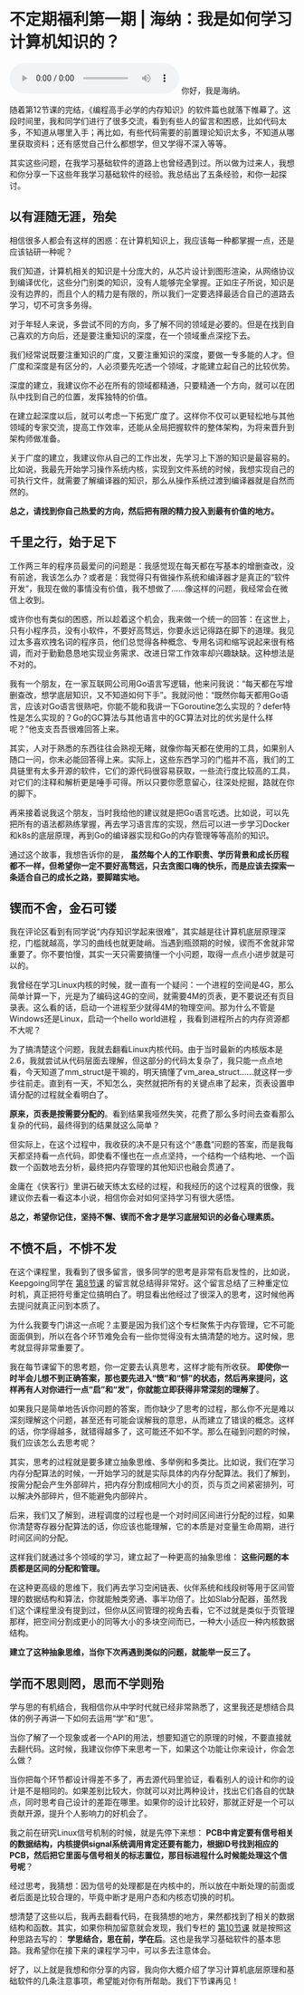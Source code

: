 # 不定期福利第一期 | 海纳：我是如何学习计算机知识的？
<audio src='./不定期福利第一期-海纳：我是如何学习计算机知识的？.mp3' controls></audio>
你好，我是海纳。

随着第12节课的完结，《编程高手必学的内存知识》的软件篇也就落下帷幕了。这段时间里，我和同学们进行了很多交流，看到有些人的留言和困惑，比如代码太多，不知道从哪里入手；再比如，有些代码需要的前置理论知识太多，不知道从哪里获取资料；还有感觉自己什么都想学，但又学得不深入等等。

其实这些问题，在我学习基础软件的道路上也曾经遇到过。所以做为过来人，我想和你分享一下这些年我学习基础软件的经验。我总结出了五条经验，和你一起探讨。

## 以有涯随无涯，殆矣

相信很多人都会有这样的困惑：在计算机知识上，我应该每一种都掌握一点，还是应该钻研一种呢？

我们知道，计算机相关的知识是十分庞大的，从芯片设计到图形渲染，从网络协议到编译优化，这些分门别类的知识，没有人能够完全掌握。正如庄子所说，知识是没有边界的，而且个人的精力是有限的，所以我们一定要选择最适合自己的道路去学习，切不可贪多务得。

对于年轻人来说，多尝试不同的方向，多了解不同的领域是必要的。但是在找到自己喜欢的方向后，还是要注重知识的深度，在一个领域重点深挖下去。

我们经常说既要注重知识的广度，又要注重知识的深度，要做一专多能的人才。但广度和深度是有区分的，人必须要先吃透一个领域，才能建立起自己的比较优势。

深度的建立，我建议你不必在所有的领域都精通，只要精通一个方向，就可以在团队中找到自己的位置，发挥独特的价值。

在建立起深度以后，就可以考虑一下拓宽广度了。这样你不仅可以更轻松地与其他领域的专家交流，提高工作效率，还能从全局把握软件的整体架构，为将来晋升到架构师做准备。

关于广度的建立，我建议你从自己的工作出发，先学习上下游的知识是最容易的。比如说，我最先开始学习操作系统内核，实现到文件系统的时候，我想实现自己的可执行文件，就需要了解编译器的知识，那么从操作系统过渡到编译器就是自然而然的。

**总之，请找到你自己热爱的方向，然后把有限的精力投入到最有价值的地方。**

## 千里之行，始于足下

工作两三年的程序员最爱问的问题是：我感觉现在每天都在写基本的增删查改，没有前途，我该怎么办？或者是：我觉得只有做操作系统和编译器才是真正的“软件开发”，我现在做的事情没有价值，我不想做了……像这样的问题，我经常会在微信上收到。

或许你也有类似的困惑，所以趁着这个机会，我来做一个统一的回答：在这世上，只有小程序员，没有小软件，不要好高骛远，你要永远记得路在脚下的道理。我见过太多喜欢拽名词的程序员，他们总觉得各种概念、专用名词和缩写说起来很有格调，而对于勤勤恳恳地实现业务需求、改进日常工作效率却兴趣缺缺。这种想法是不对的。

我有一个朋友，在一家互联网公司用Go语言写逻辑，他来问我说：“每天都在写增删查改，想学底层知识，又不知道如何下手”。我就问他：“既然你每天都用Go语言，应该对Go语言很熟吧，你能不能和我讲一下Goroutine怎么实现的？defer特性是怎么实现的？Go的GC算法与其他语言中的GC算法对比的优劣是什么样呢？”他支支吾吾很难回答上来。

其实，人对于熟悉的东西往往会熟视无睹，就像你每天都在使用的工具，如果别人随口一问，你未必能回答得上来。实际上，这些东西学习的门槛并不高，我们的工具链里有太多开源的软件，它们的源代码很容易获取，一些流行度比较高的工具，对它们的注释和解析更是唾手可得。所以只要你愿意留心，往深处挖掘，路就在你的脚下。

再来接着说我这个朋友，当时我给他的建议就是把Go语言吃透。比如说，可以先把所有的语法都熟练掌握，再去学习语言库的实现，然后可以进一步学习Docker和k8s的底层原理，再到Go的编译器实现和Go的内存管理等等高阶的知识。

通过这个故事，我想告诉你的是， **虽然每个人的工作职责、学历背景和成长历程都不一样，但希望你一定不要好高骛远，只去贪图口嗨的快乐，而是应该去探索一条适合自己的成长之路，要脚踏实地。**

## 锲而不舍，金石可镂

我在评论区看到有同学说“内存知识学起来很难”，其实越是往计算机底层原理深挖，门槛就越高，学习的曲线也就更陡峭。当遇到瓶颈期的时候，锲而不舍就非常重要了。你不要怕慢，其实一天只需要搞懂一个小问题，取得一点点小进步就是可以的。

我曾经在学习Linux内核的时候，就一直有一个疑问：一个进程的空间是4G，那么简单计算一下，光是为了编码这4G的空间，就需要4M的页表，更不要说还有页目录表。这么看的话，启动一个进程至少就得4M的物理空间。那为什么不管是Windows还是Linux，启动一个hello world进程 ，我看到进程所占的内存资源都不大呢？

为了搞清楚这个问题，我就去翻看Linux内核代码。由于当时最新的内核版本是2.6，我就尝试从代码层面去理解，但这部分的代码太复杂了，我只能一点点地看，今天知道了mm\_struct是干嘛的，明天搞懂了vm\_area\_struct……就这样一步步往前走。直到有一天，不知怎么，突然就把所有的关键点串了起来，页表设置申请分配的过程就全看明白了。

**原来，页表是按需要分配的**。看到结果我哑然失笑，花费了那么多时间去查看那么复杂的代码，最终得到的结果就这么简单？

但实际上，在这个过程中，我收获的决不是只有这个“愚蠢”问题的答案，而是我每天都坚持看一点代码，即使看不懂也在一点点坚持，一个结构一个结构地、一个函数一个函数地去分析，最终把内存管理的其他知识也融会贯通了。

金庸在《侠客行》里讲石破天练太玄经的过程，和我经历的这个过程真的很像，我建议你去看一看这本小说，相信你会对如何坚持学习有很大感悟。

**总之，希望你记住，坚持不懈、锲而不舍才是学习底层知识的必备心理素质。**

## 不愤不启，不悱不发

在这个课程里，我看到了很多留言，很多同学的思考是非常有启发性的，比如说，Keepgoing同学在 [第8节课](https://time.geekbang.org/column/article/440471) 的留言就总结得非常好。这个留言总结了三种重定位时机，真正把符号重定位搞明白了。明显看出他经过了很深入的思考，这时候他再去提问就真正问到本质了。

为什么我要专门讲这一点呢？主要是因为我们这个专栏聚焦于内存管理，它不可能面面俱到，所以在各个环节难免会有一些你觉得没有太搞清楚的地方。这时候，思考就显得非常重要了。

我在每节课留下的思考题，你一定要去认真思考，这样才能有所收获。 **即使你一时半会儿想不到正确答案，那也要先进入“愤”和“悱”的状态，然后再来提问，这样再有人对你进行一点“启”和“发”，你就能立即获得非常深刻的理解了**。

如果我只是简单地告诉你问题的答案，而你缺少了思考的过程，那么你不光是难以深刻理解这个问题，甚至还有可能会误解我的意思，从而建立了错误的概念。这样的话，你学得越多，就错得越多了，这可能还不如不学。那么在碰到问题的时候，我们应该怎么去思考呢？

其实，思考的过程就是要多建立抽象思维、多举例和多类比。比如说，我们在学习内存分配算法的时候，一开始学习的就是实际具体的内存分配算法。我们了解到，按需分配会产生外部碎片，把内存分割成相同大小的页，页与页之间紧密排列，可以解决外部碎片，但不能避免内部碎片。

后来，我们又了解到，进程调度的过程也是一个对时间区间进行分配的过程，如果你清楚寄存器分配算法的话，你应该也能理解，它的本质是对变量生命周期，进行时间区间的分配。

这样我们就通过多个领域的学习，建立起了一种更高的抽象思维： **这些问题的本质都是区间的分配和管理。**

在这种更高级的思维下，我们再去学习空闲链表、伙伴系统和线段树等用于区间管理的数据结构和算法，你就能触类旁通、事半功倍了。比如Slab分配器，虽然我们这个课程里没有提到过，但你从区间管理的视角去看，它不过就是类似于页管理那样，把空间分割成更小的同等大小的多块空间而已，一种大小适应一种内核数据结构。

**建立了这种抽象思维，当你下次再遇到类似的问题，就能举一反三了。**

## 学而不思则罔，思而不学则殆

学与思的有机结合，我相信你从中学时代就已经非常熟悉了，这里我还是想结合具体的例子再讲一下如何去运用“学”和“思”。

当你了解了一个现象或者一个API的用法，想要知道它的原理的时候，不要直接就去翻代码。这时候，我建议你停下来思考一下，如果这个功能让你来设计，你会怎么做？

当你把每个环节都设计得差不多了，再去源代码里验证，看看别人的设计和你的设计是不是相同的。如果差别比较大，你就可以对比两种设计，找出它们各自的优缺点，同时思考自己设计的差距在哪里。如果你的设计比较好，那就正好是一个可以贡献开源，提升个人影响力的好机会了。

我之前在研究Linux信号机制的时候，就是先停下来想： **PCB中肯定要有信号相关的数据结构，内核提供signal系统调用肯定还要有能力，根据ID号找到相应的PCB，然后把它里面与信号相关的标志置位，那目标进程什么时候能处理这个信号呢**？

经过思考，我猜想：因为信号的处理都是在内核中的，所以放在中断处理的前面或者后面是比较合理的，毕竟中断才是用户态和内核态切换的时机。

想清楚了这些以后，我再去翻看代码，在我猜想的地方，果然都找到了相关的数据结构和函数。其实，如果你稍加留意就会发现，我们专栏的 [第10节课](https://time.geekbang.org/column/article/444178) 就是按照这种思路去写的： **学思结合，思在前，学在后**。这也是我学习基础软件的基本思路。我希望你在接下来的课程学习中，可以多去注意体会。

好了，以上就是我想和你分享的内容，我向你大概介绍了学习计算机底层原理和基础软件的几条注意事项，希望能对你有所帮助。我们下节课再见！